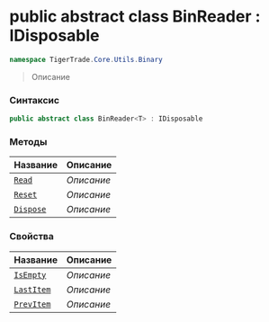 
# public abstract class BinReader<T> : IDisposable
```csharp
namespace TigerTrade.Core.Utils.Binary
```



> Описание

### Синтаксис
```csharp
public abstract class BinReader<T> : IDisposable
```


### Методы
| Название | Описание |
| --- | --- |
| [`Read`](./BinReader1.cs/Методы/Read.md) | *Описание* |
| [`Reset`](./BinReader1.cs/Методы/Reset.md) | *Описание* |
| [`Dispose`](./BinReader1.cs/Методы/Dispose.md) | *Описание* |

### Свойства
| Название | Описание |
| --- | --- |
| [`IsEmpty`](./BinReader1.cs/Свойства/IsEmpty.md) | *Описание* |
| [`LastItem`](./BinReader1.cs/Свойства/LastItem.md) | *Описание* |
| [`PrevItem`](./BinReader1.cs/Свойства/PrevItem.md) | *Описание* |




